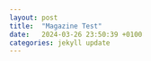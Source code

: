 ```yaml
---
layout: post
title:  "Magazine Test"
date:   2024-03-26 23:50:39 +0100
categories: jekyll update
---
```


<!DOCTYPE html>
<html lang="en">
<head>
    <meta charset="UTF-8">
    <meta name="viewport" content="width=device-width, initial-scale=1.0">
    <title>Magazine Style Layout</title>
    <style>
        .container {
            display: flex;
            justify-content: space-between;
            margin: 20px auto;
            max-width: 1200px;
        }

        .column {
            flex: 1;
            margin-right: 20px;
        }

        .column:last-child {
            margin-right: 0;
        }

        .column figure {
            margin-bottom: 20px;
        }

        @media (max-width: 768px) {
            .container {
                flex-direction: column;
            }

            .column {
                margin-right: 0;
                margin-bottom: 20px;
            }
        }
    </style>
</head>
<body>
    <div class="container">
        <div class="column">
            <h2>Column 1</h2>
            <p>Lorem ipsum dolor sit amet, consectetur adipiscing elit. Praesent in malesuada magna, non faucibus augue. Fusce at lacus id dolor molestie malesuada. Nam aliquam turpis porta fermentum volutpat. Cras lobortis diam lorem, id aliquam ante sagittis a. Sed cursus ut velit nec sagittis. Etiam congue eu libero at egestas. Nunc ornare in felis nec placerat.Nullam lacinia rhoncus eleifend. Nam quis purus risus. Mauris eget vulputate nisi, at aliquet ipsum. Nunc id ex quam. Sed finibus arcu a libero fermentum luctus. Sed eu condimentum sapien. Pellentesque sed sem ac erat finibus faucibus id accumsan dui. Cras aliquam mauris non neque luctus aliquet. Nunc congue ex sit amet metus bibendum sodales. Integer sodales eros eget neque luctus, ut rutrum nulla condimentum. Integer volutpat neque eget elementum iaculis. Aliquam vel aliquam quam. Mauris et mauris nec lectus sagittis porttitor et non ipsum. Curabitur tempor mi risus. Nam sagittis purus vel iaculis aliquam. Fusce eget eleifend est.</p>
            <iframe src="/choropleth-map.html" width="100%" height="300px"></iframe>
        </div>
        <div class="column">
            <h2>Column 2</h2>
            <p>Vestibulum luctus nulla ac massa venenatis, eu tristique nisl porta. Nulla ut risus nisi. Vestibulum quis mauris neque. Vestibulum feugiat laoreet lacus eu semper. Proin fringilla tempus libero, non posuere libero blandit a. Sed gravida lacinia feugiat. Curabitur non imperdiet urna, a dignissim mi. In sem nulla, semper sit amet libero et, vestibulum rhoncus leo. Duis vitae consequat magna. Phasellus vel ultricies nulla. Duis aliquam mollis molestie. Morbi volutpat risus in turpis maximus vulputate. Praesent et maximus massa, a facilisis purus. Vivamus vestibulum arcu in erat accumsan, vitae commodo purus mollis. Vivamus ullamcorper ligula tincidunt neque hendrerit, at eleifend sapien porttitor.Sed rhoncus, libero ac ullamcorper varius, nunc lorem condimentum ante, ut iaculis est lacus at felis. Duis luctus mauris at est efficitur lacinia. Sed rutrum vel nisl ac pulvinar. Phasellus dapibus massa id diam gravida, eget eleifend odio ultrices. Donec blandit libero ut nisi volutpat porttitor. Pellentesque erat nunc, luctus id maximus lacinia, interdum et diam. Praesent dapibus mauris ipsum, vitae bibendum quam tempus vitae. Cras a lectus a odio dapibus iaculis. Phasellus consectetur velit ultricies purus scelerisque, non finibus sem mollis. Suspendisse quis tellus mi.</p>
            <iframe src="/output.html" width="100%" height="300px"></iframe>
        </div>
        <div class="column">
            <h2>Column 3</h2>
            <p>Cras interdum nec erat sit amet elementum. Aliquam mattis urna in nisl elementum euismod. Donec in varius eros, volutpat pulvinar nibh. Praesent a blandit justo. Vivamus nec sapien metus. Aenean sem purus, semper nec laoreet ac, sollicitudin vitae libero. Nullam tincidunt leo non dignissim fermentum. Lorem ipsum dolor sit amet, consectetur adipiscing elit. Integer vel lacinia augue, in sollicitudin lectus. Curabitur sit amet leo egestas, laoreet velit interdum, volutpat neque. Suspendisse interdum nulla sit amet enim vulputate, eu tincidunt est pulvinar. Vestibulum egestas facilisis mauris. Aenean facilisis viverra tristique. Nam in lorem eleifend, viverra urna eget, mollis mauris. Donec eget mauris in est elementum auctor accumsan faucibus nulla.</p>
            <iframe src="/output.html" width="100%" height="300px"></iframe>
        </div>
    </div>
</body>
</html>

